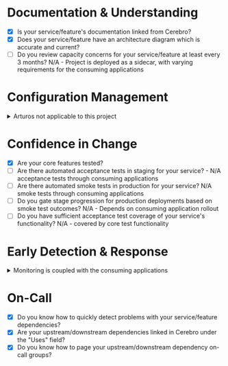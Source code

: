# Documentation & Understanding

- [X] Is your service/feature's documentation linked from Cerebro?
- [X] Does your service/feature have an architecture diagram which is accurate and current?
- [ ] Do you review capacity concerns for your service/feature at least every 3 months? N/A - Project is deployed as a sidecar, with varying requirements for the consuming applications

# Configuration Management

<details>
  <summary>Arturos not applicable to this project</summary>

- [ ] Are the effects of Arturo features documented in the Arturo page (or linked from it)?
- [ ] For long term Arturos, does your end-to-end and automated testing cover both pathways of the Arturo?
- [ ] Have all unused/deprecated configuration options (Arturos/settings, etc) been removed from your owned features/services?

</details>

# Confidence in Change

- [X] Are your core features tested?
- [ ] Are there automated acceptance tests in staging for your service? - N/A acceptance tests through consuming applications
- [ ] Are there automated smoke tests in production for your service? N/A smoke tests through consuming applications
- [ ] Do you gate stage progression for production deployments based on smoke test outcomes? N/A - Depends on consuming application rollout
- [ ] Do you have sufficient acceptance test coverage of your service's functionality? N/A - covered by core test functionality

# Early Detection & Response

<details>
  <summary>Monitoring is coupled with the consuming applications</summary>

- [ ] Are all monitors for this service/feature documented?
- [ ] Do all service/feature monitors link to a Runbook, or provide an escalation policy within them?
- [ ] Do you have monitoring and alerting that follows the [REDS pattern](https://lookerstudio.google.com/reporting/82ffc0dd-af9b-4706-adb0-2c715532f8e7/page/p_ve44wdr16c?params=%7B%22df90%22:%22include%25EE%2580%25800%25EE%2580%2580IN%25EE%2580%2580Guide%22%7D)?
- [ ] Have you reviewed your alert thresholds in the last 90 days?
- [ ] Is your DEPLOY.md accurate?
- [ ] Is a Datadog [service deploy dashboard](https://zendesk.datadoghq.com/dashboard/4x8-36h-rst/help-center-status-overview?from_ts=1648641337855&to_ts=1648641637855&live=true) linked in Cerebro?
- [ ] Can you rollback a change made in your service/feature in less than 15 minutes?
- [ ] Does your service's Cerebro page provide a link to live logs/APM?
- [ ] Do you have good signal-to-noise ratio on your monitors and APM?
- [ ] Do your error capture mechanisms have good signal-to-noise ratio?
- [ ] Do you have a documented console role that can be used for running backfills and debugging production issues?

</details>

# On-Call

- [X] Do you know how to quickly detect problems with your service/feature dependencies?
- [X] Are your upstream/downstream dependencies linked in Cerebro under the "Uses" field?
- [X] Do you know how to page your upstream/downstream dependency on-call groups?
